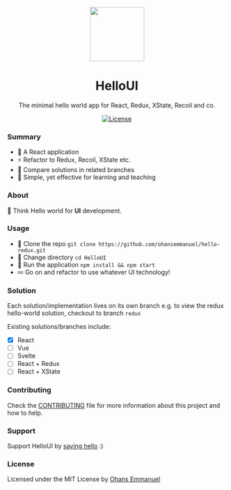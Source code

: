 <p align="center">
	<a href="https://moonjs.org" target="_blank">
		<img width="125" src="https://github.com/ohansemmanuel/HelloUI/blob/master/src/images/logo.png">
	</a>
</p>
<h1 align="center">HelloUI</h1>
<p align="center">The minimal hello world app for React, Redux, XState, Recoil and co.</p>
<p align="center">
	<a href="https://license.kabir.sh"><img src="https://img.shields.io/badge/license-MIT-blue.svg" alt="License"></a>
</p>

### Summary

- :tada: A React application
- :zap: Refactor to Redux, Recoil, XState etc.
- :hammer: Compare solutions in related branches
- :rocket: Simple, yet effective for learning and teaching

### About

:thought_balloon: Think Hello world for **UI** development.

### Usage

- :high_brightness: Clone the repo
  `git clone https://github.com/ohansemmanuel/hello-redux.git`
- :eyes: Change directory
  `cd HelloUI`
- :brain: Run the application
  `npm install && npm start`
- :zzz: Go on and refactor to use whatever UI technology!

### Solution

Each solution/implementation lives on its own branch e.g. to view the redux hello-world solution, checkout to branch `redux`

Existing solutions/branches include:

- [x] React
- [ ] Vue
- [ ] Svelte
- [ ] React + Redux
- [ ] React + XState

### Contributing

Check the [CONTRIBUTING](/CONTRIBUTING.md) file for more information about this project and how to help.

### Support

Support HelloUI by [saying hello](https://twitter.com/ohansemmanuel?lang=en) :)

### License

Licensed under the MIT License by [Ohans Emmanuel](https://www.ohansemmanuel.com/)

